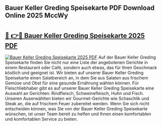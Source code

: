 ## Bauer Keller Greding Speisekarte PDF Download Online 2025 MccWy

# <h2><a href="http://gc77qa.nevu.top/?p=Bauer+Keller+Greding+Speisekarte">🔗 👉🔴 Bauer Keller Greding Speisekarte 2025 PDF</a></h2>

[![Bauer Keller Greding Speisekarte 2025 PDF](https://i.imgur.com/dBaPXMq.png)](http://gc77qa.nevu.top/?p=Bauer+Keller+Greding+Speisekarte)
Auf der Bauer Keller Greding Speisekarte finden Sie nicht nur eine Liste der angebotenen Gerichte in einem Restaurant oder Café, sondern auch etwas, das für Ihren Geschmack köstlich und geeignet ist. Wir bieten auf unserer Bauer Keller Greding Speisekarte einen Salatbereich an, in dem Sie aus Salaten aus frischem Gemüse und Obst für eine gesunde Ernährung wählen können. Für Fleischliebhaber gibt es auf unserer Bauer Keller Greding Speisekarte eine Auswahl an Gerichten: Rindfleisch, Schweinefleisch, Huhn und Fisch. Unseren Auserwählten bieten wir Gourmet-Gerichte wie Schaschlik und Steak an, die auf frischem Feuer zubereitet werden. Wenn Sie sich nicht entscheiden können, was Sie von der Bauer Keller Greding Speisekarte wünschen, ist unser Team bereit zu helfen und Ihnen einen komfortablen und komfortablen Service zu bieten.
